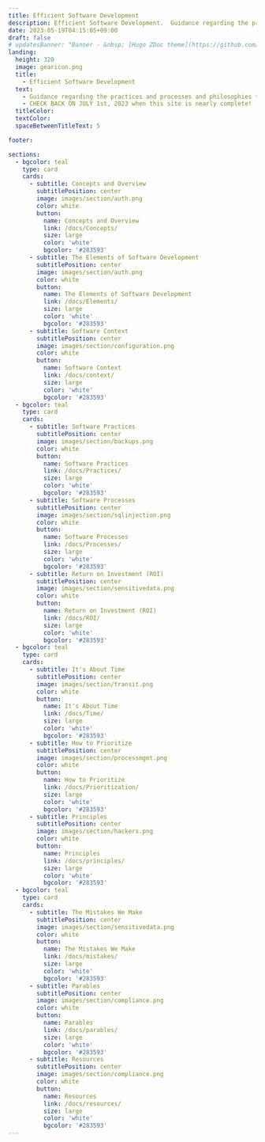 ```yaml
---
title: Efficient Software Development
description: Efficient Software Development.  Guidance regarding the practices and processes and philosophies to help your team improve the efficiency at which you develop software.
date: 2023-05-19T04:15:05+09:00
draft: false
# updatesBanner: "Banner - &nbsp; [Hugo ZDoc theme](https://github.com/zzossig/hugo-theme-zdoc) &nbsp; just arrived"
landing:
  height: 320
  image: gearicon.png
  title:
    - Efficient Software Development
  text:
    - Guidance regarding the practices and processes and philosophies to help your team improve the efficiency at which you develop software.
    - CHECK BACK ON JULY 1st, 2023 when this site is nearly complete!
  titleColor:
  textColor:
  spaceBetweenTitleText: 5

footer:

sections:
  - bgcolor: teal
    type: card
    cards:
      - subtitle: Concepts and Overview
        subtitlePosition: center
        image: images/section/auth.png
        color: white
        button: 
          name: Concepts and Overview
          link: /docs/Concepts/
          size: large
          color: 'white'
          bgcolor: '#283593'
      - subtitle: The Elements of Software Development
        subtitlePosition: center
        image: images/section/auth.png
        color: white
        button: 
          name: The Elements of Software Development
          link: /docs/Elements/
          size: large
          color: 'white'
          bgcolor: '#283593'
      - subtitle: Software Context
        subtitlePosition: center
        image: images/section/configuration.png
        color: white
        button: 
          name: Software Context
          link: /docs/context/
          size: large
          color: 'white'
          bgcolor: '#283593'
  - bgcolor: teal
    type: card
    cards:
      - subtitle: Software Practices
        subtitlePosition: center
        image: images/section/backups.png
        color: white
        button: 
          name: Software Practices
          link: /docs/Practices/
          size: large
          color: 'white'
          bgcolor: '#283593'
      - subtitle: Software Processes
        subtitlePosition: center
        image: images/section/sqlinjection.png
        color: white
        button: 
          name: Software Processes
          link: /docs/Processes/
          size: large
          color: 'white'
          bgcolor: '#283593'
      - subtitle: Return on Investment (ROI)
        subtitlePosition: center
        image: images/section/sensitivedata.png
        color: white
        button: 
          name: Return on Investment (ROI)
          link: /docs/ROI/
          size: large
          color: 'white'
          bgcolor: '#283593'
  - bgcolor: teal
    type: card
    cards:
      - subtitle: It's About Time
        subtitlePosition: center
        image: images/section/transit.png
        color: white
        button: 
          name: It's About Time
          link: /docs/Time/
          size: large
          color: 'white'
          bgcolor: '#283593'
      - subtitle: How to Prioritize
        subtitlePosition: center
        image: images/section/processmgmt.png
        color: white
        button: 
          name: How to Prioritize
          link: /docs/Prioritization/
          size: large
          color: 'white'
          bgcolor: '#283593'
      - subtitle: Principles
        subtitlePosition: center
        image: images/section/hackers.png
        color: white
        button: 
          name: Principles
          link: /docs/principles/
          size: large
          color: 'white'
          bgcolor: '#283593'
  - bgcolor: teal
    type: card
    cards:
      - subtitle: The Mistakes We Make
        subtitlePosition: center
        image: images/section/sensitivedata.png
        color: white
        button: 
          name: The Mistakes We Make
          link: /docs/mistakes/
          size: large
          color: 'white'
          bgcolor: '#283593'
      - subtitle: Parables
        subtitlePosition: center
        image: images/section/compliance.png
        color: white
        button: 
          name: Parables
          link: /docs/parables/
          size: large
          color: 'white'
          bgcolor: '#283593'
      - subtitle: Resources
        subtitlePosition: center
        image: images/section/compliance.png
        color: white
        button: 
          name: Resources
          link: /docs/resources/
          size: large
          color: 'white'
          bgcolor: '#283593'
---
```

